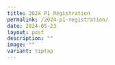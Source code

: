 ```yaml
---
title: 2024 P1 Registration
permalink: /2024-p1-registration/
date: 2024-05-23
layout: post
description: ""
image: ""
variant: tiptap
---
```

